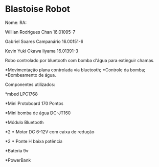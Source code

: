 ﻿# Blastoise Robot

Nome:                       RA:

Willian Rodrigues Chan      16.01095-7

Gabriel Soares Campanário   16.00151-6 

Kevin Yuki Okawa Iiyama     16.01391-3

Robo controlado por bluetooth com bomba d'água para extinguir chamas.

*Movimentação plana controlada via bluetooth;
*Controle da bomba;
*Bombeamento de água.

Componentes utilizados:

*mbed LPC1768

*Mini Protoboard 170 Pontos

*Mini bomba de água DC-JT160

*Módulo Bluetooth

*2 * Motor DC 6-12V com caixa de redução

*2 * Ponte H baixa potência

*Bateria 9v

*PowerBank